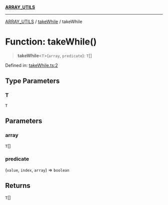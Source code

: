 [**ARRAY_UTILS**](../../README.md)

***

[ARRAY_UTILS](../../README.md) / [takeWhile](../README.md) / takeWhile

# Function: takeWhile()

> **takeWhile**\<`T`\>(`array`, `predicate`): `T`[]

Defined in: [takeWhile.ts:2](https://github.com/dailker/everyutil/blob/ed6336a7c6553ed095d55eb280ece446462248a8/src/array/takeWhile.ts#L2)

## Type Parameters

### T

`T`

## Parameters

### array

`T`[]

### predicate

(`value`, `index`, `array`) => `boolean`

## Returns

`T`[]
